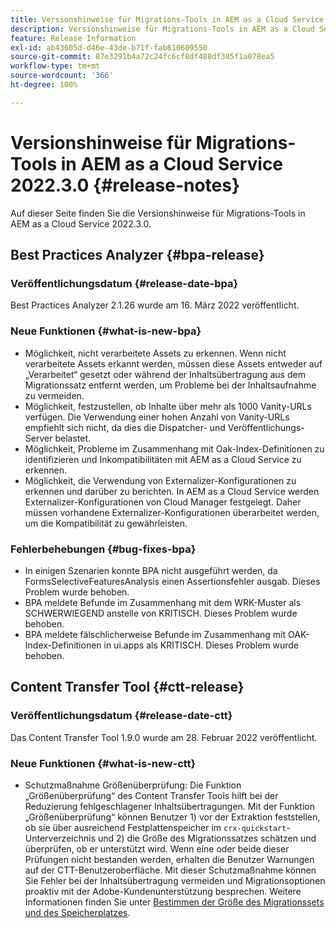 ```yaml
---
title: Versionshinweise für Migrations-Tools in AEM as a Cloud Service 2022.3.0
description: Versionshinweise für Migrations-Tools in AEM as a Cloud Service 2022.3.0
feature: Release Information
exl-id: ab43605d-d46e-43de-b71f-fab610609550
source-git-commit: 87e3291b4a72c24fc6cf8df488df305f1a078ea5
workflow-type: tm+mt
source-wordcount: '366'
ht-degree: 100%

---
```


# Versionshinweise für Migrations-Tools in AEM as a Cloud Service 2022.3.0 {#release-notes}

Auf dieser Seite finden Sie die Versionshinweise für Migrations-Tools in AEM as a Cloud Service 2022.3.0.

## Best Practices Analyzer {#bpa-release}

### Veröffentlichungsdatum {#release-date-bpa}

Best Practices Analyzer 2.1.26 wurde am 16. März 2022 veröffentlicht.

### Neue Funktionen {#what-is-new-bpa}

* Möglichkeit, nicht verarbeitete Assets zu erkennen. Wenn nicht verarbeitete Assets erkannt werden, müssen diese Assets entweder auf „Verarbeitet“ gesetzt oder während der Inhaltsübertragung aus dem Migrationssatz entfernt werden, um Probleme bei der Inhaltsaufnahme zu vermeiden.
* Möglichkeit, festzustellen, ob Inhalte über mehr als 1000 Vanity-URLs verfügen. Die Verwendung einer hohen Anzahl von Vanity-URLs empfiehlt sich nicht, da dies die Dispatcher- und Veröffentlichungs-Server belastet.
* Möglichkeit, Probleme im Zusammenhang mit Oak-Index-Definitionen zu identifizieren und Inkompatibilitäten mit AEM as a Cloud Service zu erkennen.
* Möglichkeit, die Verwendung von Externalizer-Konfigurationen zu erkennen und darüber zu berichten. In AEM as a Cloud Service werden Externalizer-Konfigurationen von Cloud Manager festgelegt. Daher müssen vorhandene Externalizer-Konfigurationen überarbeitet werden, um die Kompatibilität zu gewährleisten.

### Fehlerbehebungen {#bug-fixes-bpa}

* In einigen Szenarien konnte BPA nicht ausgeführt werden, da FormsSelectiveFeaturesAnalysis einen Assertionsfehler ausgab. Dieses Problem wurde behoben.
* BPA meldete Befunde im Zusammenhang mit dem WRK-Muster als SCHWERWIEGEND anstelle von KRITISCH. Dieses Problem wurde behoben.
* BPA meldete fälschlicherweise Befunde im Zusammenhang mit OAK-Index-Definitionen in ui.apps als KRITISCH. Dieses Problem wurde behoben.

## Content Transfer Tool {#ctt-release}

### Veröffentlichungsdatum {#release-date-ctt}

Das Content Transfer Tool 1.9.0 wurde am 28. Februar 2022 veröffentlicht.

### Neue Funktionen {#what-is-new-ctt}

* Schutzmaßnahme Größenüberprüfung: Die Funktion „Größenüberprüfung“ des Content Transfer Tools hilft bei der Reduzierung fehlgeschlagener Inhaltsübertragungen. Mit der Funktion „Größenüberprüfung“ können Benutzer 1) vor der Extraktion feststellen, ob sie über ausreichend Festplattenspeicher im `crx-quickstart`-Unterverzeichnis und 2) die Größe des Migrationssatzes schätzen und überprüfen, ob er unterstützt wird. Wenn eine oder beide dieser Prüfungen nicht bestanden werden, erhalten die Benutzer Warnungen auf der CTT-Benutzeroberfläche. Mit dieser Schutzmaßnahme können Sie Fehler bei der Inhaltsübertragung vermeiden und Migrationsoptionen proaktiv mit der Adobe-Kundenunterstützung besprechen. Weitere Informationen finden Sie unter [Bestimmen der Größe des Migrationssets und des Speicherplatzes](https://experienceleague.adobe.com/docs/experience-manager-cloud-service/content/migration-journey/cloud-migration/content-transfer-tool/getting-started-content-transfer-tool.html?lang=de#migration-set-size).
